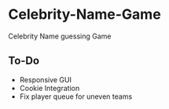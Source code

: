 # Celebrity-Name-Game
 Celebrity Name guessing Game

## To-Do
 - Responsive GUI
 - Cookie Integration
 - Fix player queue for uneven teams

